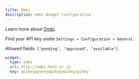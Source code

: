 ```yaml
---
title: Ombi
description: Ombi Widget Configuration
---
```


Learn more about [Ombi](https://github.com/Ombi-app/Ombi).

Find your API key under `Settings > Configuration > General`.

Allowed fields: `["pending", "approved", "available"]`.

```yaml
widget:
  type: ombi
  url: http://ombi.host.or.ip
  key: apikeyapikeyapikeyapikeyapikey
```
